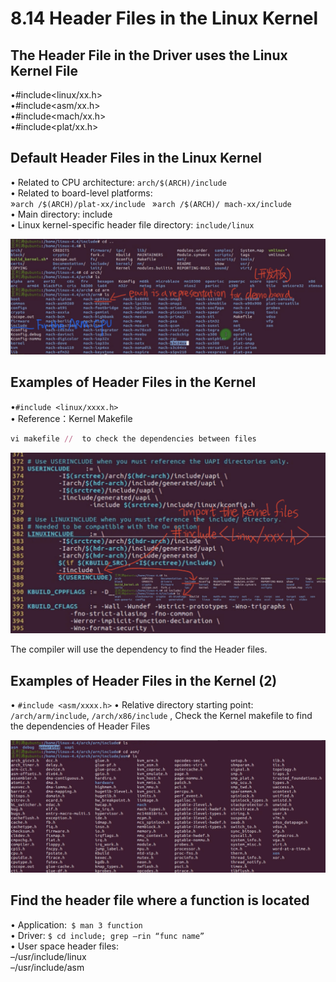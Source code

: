 # 8.14 Header Files in the Linux Kernel



## The Header File in the Driver uses the Linux Kernel File

•#include<linux/xx.h>  
•#include<asm/xx.h>  
•#include<mach/xx.h>  
•#include<plat/xx.h>  

## Default Header Files in the Linux Kernel

• Related to CPU architecture: `arch/$(ARCH)/include`  
• Related to board-level platforms:  
»`arch /$(ARCH)/plat-xx/include ` 
»`arch /$(ARCH)/ mach-xx/include`  
• Main directory: include  
• Linux kernel-specific header file directory: `include/linux`

![01](https://github.com/knightsummon/02-Computer-underlying-programming-and-system-optimization/blob/main/08%20Modular%20Programming%20in%20C%20Language/8.14%20Header%20Files%20in%20the%20Linux%20Kernel.assets/01.jpg)

## Examples of Header Files in the Kernel

•`#include <linux/xxxx.h>`  
• Reference：Kernel Makefile  

```ruby
vi makefile //  to check the dependencies between files
```

![02](https://github.com/knightsummon/02-Computer-underlying-programming-and-system-optimization/blob/main/08%20Modular%20Programming%20in%20C%20Language/8.14%20Header%20Files%20in%20the%20Linux%20Kernel.assets/02.jpg)

The compiler will use the dependency to find the Header files.

## Examples of Header Files in the Kernel (2)

• `#include <asm/xxxx.h>`
• Relative directory starting point: `/arch/arm/include`, `/arch/x86/include` , Check the Kernel makefile to find the dependencies of Header Files

![03](https://github.com/knightsummon/02-Computer-underlying-programming-and-system-optimization/blob/main/08%20Modular%20Programming%20in%20C%20Language/8.14%20Header%20Files%20in%20the%20Linux%20Kernel.assets/03.jpg)

## Find the header file where a function is located

• Application:` $ man 3 function`  
• Driver: `$ cd include; grep –rin “func name”`  
• User space header files:  
–/usr/include/linux  
–/usr/include/asm  
